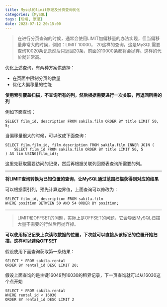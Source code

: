 ```yaml
---
title: Mysql的limit原理及分页查询优化
categories: [MySQL]
tags: [后端, 原理]
date: 2023-07-12 20:15:00
---
```


> 在进行分页查询的时候，通常会使用LIMIT加偏移量的办法实现，但当偏移量非常大的时候，例如：LIMIT 10000， 20这样的查询，这是MySQL需要查询10020条记录然后只返回20条，前面的10000条都将会抛弃。这样的代价就非常高。

优化上述查询，有两种方案供选择：

- 在页面中限制分页的数量
- 优化大偏移量的性能

**使用索引覆盖扫描，不查询所有的列，然后根据需要进行一次关联，再返回所需的列**

例如下面查询：

```mysql
SELECT film_id, description FROM sakila.film ORDER BY title LIMIT 50, 5;
```

当偏移量很大的时候，可以改成下面查询：

```mysql
SELECT film.film_id, film.description FROM sakila.film INNER JOIN (
	SELECT film_id FROM sakila.film ORDER BY title LIMIT 50, 5
) AS lim USING(film_id);
```

这里先获取需要访问的记录，然后再根据关联列回原表查询所需要的列。

***

**将LIMIT查询转换为已知位置的查询，让MySQL通过范围扫描获得到对应的结果**

可以根据索引列，预先计算边界值，上面查询可以修改为：

```mysql
SELECT film_id, description FROM sakila.film
WHERE position BETWEEN 50 AND 54 ORDER BY position;
```

****

> LIMIT和OFFSET的问题，实际上是OFFSET的问题，它会导致MySQL扫描大量不需要的行然后再抛弃掉。

**可以使用标记记录上次读取数据的位置，下次就可以直接从该标记的位置开始扫描，这样可以避免OFFSET**

假设使用下面查询获取第一条结果：

```mysql
SELECT * FROM sakila.rental
ORDER BY rental_id DESC LIMIT 20;
```

假设上面查询的是主键16049到16030的租界记录，下一页查询就可以从16030这个点开始

```mysql
SELECT * FROM sakila.rental
WHERE rental_id < 16030
ORDER BY rental_id DESC LIMIT 2
```

